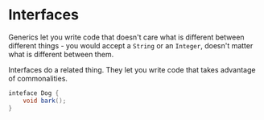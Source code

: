# Interfaces

Generics let you write code that doesn't care
what is different between different things - you would accept a `String`
or an `Integer`, doesn't matter what is different between them.

Interfaces do a related thing. They let you write code that takes advantage
of commonalities.

```java
inteface Dog {
    void bark();
}
```
